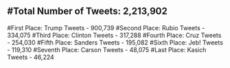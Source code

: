 #Total Number of Tweets: 2,213,902 
---
#First Place: Trump Tweets - 900,739
#Second Place: Rubio Tweets - 334,075
#Third Place: Clinton Tweets - 317,288
#Fourth Place: Cruz Tweets - 254,030
#Fifth Place: Sanders Tweets - 195,082
#Sixth Place: Jeb! Tweets - 119,310
#Seventh Place: Carson Tweets - 48,075
#Last Place: Kasich Tweets - 46,224
